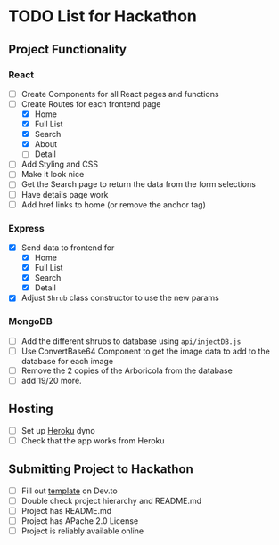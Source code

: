 # TODO List for Hackathon

## Project Functionality
### React
- [ ] Create Components for all React pages and functions
- [ ] Create Routes for each frontend page
    - [x] Home
    - [x] Full List
    - [x] Search
    - [x] About
    - [ ] Detail
- [ ] Add Styling and CSS
- [ ] Make it look nice
- [ ] Get the Search page to return the data from the form selections
- [ ] Have details page work 
- [ ] Add href links to home (or remove the anchor tag)

### Express
- [x] Send data to frontend for
    - [x] Home
    - [x] Full List
    - [x] Search
    - [x] Detail
- [x] Adjust `Shrub` class constructor to use the new params

### MongoDB
- [ ] Add the different shrubs to database using `api/injectDB.js`
- [ ] Use ConvertBase64 Component to get the image data to add to the database for each image
- [ ] Remove the 2 copies of the Arboricola from the database
- [ ] add 19/20 more.

## Hosting
- [ ] Set up [Heroku](https://www.heroku.com/) dyno
- [ ] Check that the app works from Heroku

## Submitting Project to Hackathon
- [ ] Fill out [template](https://dev.to/new/atlashackathon) on Dev.to
- [ ] Double check project hierarchy and README.md
- [ ] Project has README.md
- [ ] Project has APache 2.0 License
- [ ] Project is reliably available online